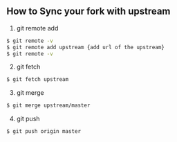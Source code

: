 ## How to Sync your fork with upstream

1. git remote add

```bash
$ git remote -v
$ git remote add upstream {add url of the upstream}
$ git remote -v
```

2. git fetch

```bash
$ git fetch upstream
```

3. git merge

```bash
$ git merge upstream/master
```

4. git push

```bash
$ git push origin master
```
